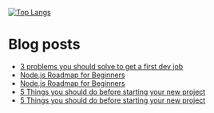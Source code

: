 [![Top Langs](https://github-readme-stats.vercel.app/api/top-langs/?username=Hellnar&layout=compact)](https://github.com/anuraghazra/github-readme-stats)

# Blog posts
<!-- BLOG-POST-LIST:START -->
- [3 problems you should solve to get a first dev job](https://stasklymenko.hashnode.dev/3-problems-you-should-solve-to-get-a-first-dev-job)
- [Node.js Roadmap for Beginners](https://dev.to/hellnar/nodejs-roadmap-for-beginners-25ml)
- [Node.js Roadmap for Beginners](https://stasklymenko.hashnode.dev/nodejs-roadmap-for-beginners)
- [5 Things you should do before starting your new project](https://dev.to/hellnar/5-things-you-should-do-before-starting-your-new-project-1pn3)
- [5 Things you should do before starting your new project](https://stasklymenko.hashnode.dev/5-things-you-should-do-before-starting-your-new-project)
<!-- BLOG-POST-LIST:END -->
